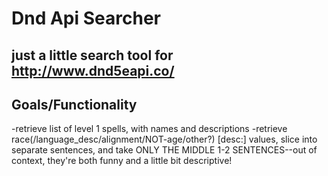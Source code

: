 # Dnd Api Searcher
## just a little search tool for http://www.dnd5eapi.co/

## Goals/Functionality
-retrieve list of level 1 spells, with names and descriptions
-retrieve race(/language_desc/alignment/NOT-age/other?) [desc:] values, slice into separate sentences, and take ONLY THE MIDDLE 1-2 SENTENCES--out of context, they're both funny and a little bit descriptive!
